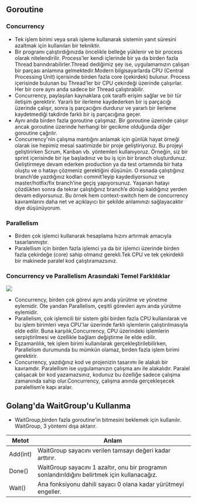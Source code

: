  ## Goroutine
 ### Concurrency
 
  + Tek işlem birimi veya sıralı işleme kullanarak sistemin yanıt süresini azaltmak için kullanılan bir tekniktir.
  + Bir programı çalıştırdığınızda öncelikle belleğe yüklenir ve bir process olarak nitelendirilir. Process’ler kendi içlerinde bir ya da birden fazla Thread barındırabilirler.Thread dediğimiz şey ise, uygulamamızın çalışan bir parçası anlamına gelmektedir.Modern bilgisayarlarda CPU (Central Processing Unit) içerisinde birden fazla core (çekirdek) bulunur. Process içerisinde bulunan bu Thread’ler bir CPU çekirdeği üzerinde çalışırlar. Her bir core aynı anda sadece bir Thread çalıştırabilir.
 +  Concurrency, paylaşılan kaynaklara çok taraflı erişim sağlar ve bir tür iletişim gerektirir. Yararlı bir ilerleme kaydederken bir iş parçacığı üzerinde çalışır, sonra iş parçacığını durdurur ve yararlı bir ilerleme kaydetmediği takdirde farklı bir iş parçacığına geçer.
 +  Aynı anda birden fazla goroutine çalışmaz. Bir goroutine üzerinde çalışır ancak goroutine üzerinde herhangi bir gecikme olduğunda diğer goroutine çağrılır.
 +  Concurrency'nin çalışma mantığını anlamak için günlük hayat örneği olarak ise hepimiz mesai saatimizde bir proje geliştiriyoruz. Bu projeyi geliştirirken Scrum, Kanban vb. yöntemleri kullanıyoruz. Örneğin, siz bir sprint içerisinde bir işe başladınız ve bu iş için bir branch oluşturdunuz. Geliştirmeye devam ederken production ya da test ortamında bir hata oluştu ve o hatayı çözmeniz gerektiğini düşünün. O esnada çalıştığınız branch’de yazdığınız kodları commit’leyip kaydediyorsunuz ve master/hotfix/fix branch’ine geçiş yapıyorsunuz. Yaşanan hatayı çözdükten sonra da tekrar çalıştığınız branch’e dönüp kaldığınız yerden devam ediyorsunuz. Bu örnek hem context-switch hem de concurrency kavramlarını daha net ve açıklayıcı bir şekilde anlamınızı sağlayacaktır diye düşünüyorum.
 ### Parallelism
 + Birden çok işlemci kullanarak hesaplama hızını artırmak amacıyla tasarlanmıştır.
 + Paralellism için birden fazla işlemci ya da bir işlemci üzerinde birden fazla çekirdeğe (core) sahip olmanız gerekli.Tek CPU ve tek çekirdekli bir makinede paralel kod çalıştıramazsınız.



 ### Concurrency ve Parallelism Arasındaki Temel Farklılıklar
  ![](https://techdifferences.com/wp-content/uploads/2017/12/Untitled.jpg)
 + Concurrency, birden çok görevi aynı anda yürütme ve yönetme eylemidir. Öte yandan Parallelism, çeşitli görevleri aynı anda yürütme eylemidir. <br>
 + Parallelism, çok işlemcili bir sistem gibi birden fazla CPU kullanılarak ve bu işlem birimleri veya CPU'lar üzerinde farklı işlemlerin çalıştırılmasıyla elde edilir. Buna karşılık,Concurrency, CPU üzerindeki işlemlerin serpiştirilmesi ve özellikle bağlam değiştirme ile elde edilir.<br>
 + Eşzamanlılık, tek işlem birimi kullanılarak gerçekleştirilebilirken,  Parallelism  durumunda bu mümkün olamaz, birden fazla işlem birimi gerektirir.
 + Concurrency, yazdığınız kod ve projenizin tasarımı ile alakalı bir kavramdır. Paralellism ise uygulamanızın çalışma anı ile alakalıdır. Paralel çalışacak bir kod yazamazsınız, kodunuz bu özelliğe sadece çalışma zamanında sahip olur.Concurrency, çalışma anında gerçekleşecek paralellism’e kapı aralar. 

 ## Golang'da WaitGroup'u Kullanma
  + WaitGroup,birden fazla goroutine'in bitmesini beklemek için kullanılır.
  WaitGroup, 3 yöntemi dışa aktarır.

  | Metot|Anlam  |
| ------------- | ---------------- |
 Add(int)    | WaitGroup sayacını verilen tamsayı değeri kadar arttırır.          |
| Done()     |  WaitGroup sayacını 1 azaltır, onu bir programın sonlandırıldığını belirtmek için kullanacağız.          |
| Wait()      |  Ana fonksiyonu dahili sayacı 0 olana kadar yürütmeyi engeller.          |



